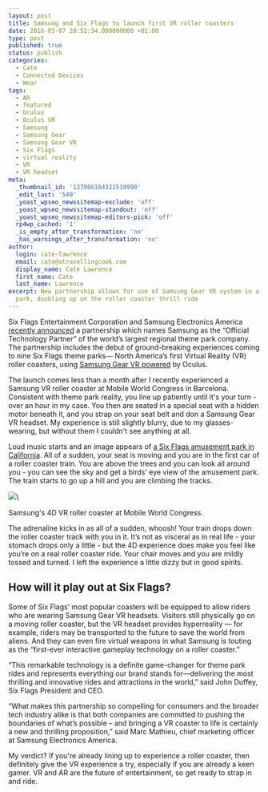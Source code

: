 ```yaml
---
layout: post
title: Samsung and Six Flags to launch first VR roller coasters
date: 2016-03-07 20:52:34.000000000 +01:00
type: post
published: true
status: publish
categories:
  - Cate
  - Connected Devices
  - Wear
tags:
  - AR
  - featured
  - Oculus
  - Oculus VR
  - Samsung
  - Samsung Gear
  - Samsung Gear VR
  - Six Flags
  - virtual reality
  - VR
  - VR headset
meta:
  _thumbnail_id: '137086164321510990'
  _edit_last: '549'
  _yoast_wpseo_newssitemap-exclude: 'off'
  _yoast_wpseo_newssitemap-standout: 'off'
  _yoast_wpseo_newssitemap-editors-pick: 'off'
  rp4wp_cached: '1'
  _is_empty_after_transformation: 'no'
  _has_warnings_after_transformation: 'no'
author:
  login: cate-lawrence
  email: cate@atravellingcook.com
  display_name: Cate Lawrence
  first_name: Cate
  last_name: Lawrence
excerpt: New partnership allows for use of Samsung Gear VR system in a real theme
  park, doubling up on the roller coaster thrill ride
---
```

Six Flags Entertainment Corporation and Samsung Electronics America
[recently
announced](https://news.samsung.com/global/six-flags-and-samsung-partner-to-launch-first-virtual-reality-roller-coasters-in-north-america)
a partnership which names Samsung as the “Official Technology Partner”
of the world’s largest regional theme park company. The partnership
includes the debut of ground-breaking experiences coming to nine Six
Flags theme parks— North America’s first Virtual Reality (VR) roller
coasters, using [Samsung Gear VR
powered](http://www.samsung.com/global/galaxy/wearables/gear-vr/) by
Oculus.

The launch comes less than a month after I recently experienced a
Samsung VR roller coaster at Mobile World Congress in Barcelona.
Consistent with theme park reality, you line up patiently until it's
your turn - over an hour in my case. You then are seated in a special
seat with a hidden motor beneath it, and you strap on your seat belt and
don a Samsung Gear VR headset. My experience is still slightly blurry,
due to my glasses-wearing, but without them I couldn't see anything at
all. 

Loud music starts and an image appears of [a Six Flags amusement park in
California](https://youtu.be/Df4V0I3oEGs). All of a sudden, your seat is
moving and you are in the first car of a roller coaster train. You are
above the trees and you can look all around you - you can see the sky
and get a birds' eye view of the amusement park. The train starts to go
up a hill and you are climbing the tracks.

![](rw-import/MTM3MDg1ODY4NTA1NTcyOTQ3.jpg)\

Samsung's 4D VR roller coaster at Mobile World Congress.

The adrenaline kicks in as all of a sudden, whoosh! Your train drops
down the roller coaster track with you in it. It’s not as visceral as in
real life - your stomach drops only a little - but the 4D experience
does make you feel like you’re on a real roller coaster ride. Your chair
moves and you are mildly tossed and turned. I left the experience a
little dizzy but in good spirits. 

**How will it play out at Six Flags?**
--------------------------------------

Some of Six Flags’ most popular coasters will be equipped to allow
riders who are wearing Samsung Gear VR headsets. Visitors still
physically go on a moving roller coaster, but the VR headset provides
hyperreality — for example, riders may be transported to the future to
save the world from aliens. And they can even fire virtual weapons in
what Samsung is touting as the “first-ever interactive gameplay
technology on a roller coaster.”

“This remarkable technology is a definite game-changer for theme park
rides and represents everything our brand stands for—delivering the most
thrilling and innovative rides and attractions in the world,” said John
Duffey, Six Flags President and CEO. 

“What makes this partnership so compelling for consumers and the broader
tech industry alike is that both companies are committed to pushing the
boundaries of what’s possible – and bringing a VR coaster to life is
certainly a new and thrilling proposition,” said Marc Mathieu, chief
marketing officer at Samsung Electronics America.

My verdict? If you're already lining up to experience a roller coaster,
then definitely give the VR experience a try, especially if you are
already a keen gamer. VR and AR are the future of entertainment, so get
ready to strap in and ride.
